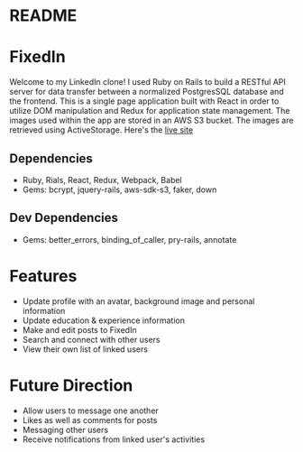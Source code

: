 # README

# FixedIn

Welcome to my LinkedIn clone! I used Ruby on Rails to build a RESTful API server for data transfer between a normalized PostgresSQL database and the frontend. This is a single page application built with React in order to utilize DOM manipulation and Redux for application state management. The images used within the app are stored in an AWS S3 bucket. The images are retrieved using ActiveStorage. Here's the [live site](https://fixedin.herokuapp.com/#/)

## Dependencies
- Ruby, Rials, React, Redux, Webpack, Babel
- Gems: bcrypt, jquery-rails, aws-sdk-s3, faker, down

## Dev Dependencies
- Gems: better_errors, binding_of_caller, pry-rails, annotate

# Features 
- Update profile with an avatar, background image and personal information
- Update education & experience information
- Make and edit posts to FixedIn
- Search and connect with other users
- View their own list of linked users

# Future Direction 
- Allow users to message one another 
- Likes as well as comments for posts
- Messaging other users
- Receive notifications from linked user's activities

